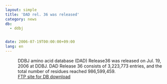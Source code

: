 ```yaml
---
layout: simple
title: 'DAD rel. 36 was released'
category: news
db:
  - ddbj


date: 2006-07-19T00:00:00+09:00
lang: en
---
```


<dd>DDBJ amino acid database (DAD) Release36 was released on Jul. 19, 2006 at DDBJ. DAD Release 36 consists of 3,223,773 entries, and the total number of residues reached 986,599,459.
<dd><a href="/services/index-e.html ">FTP site for DB download</a></dd>
</dd>

